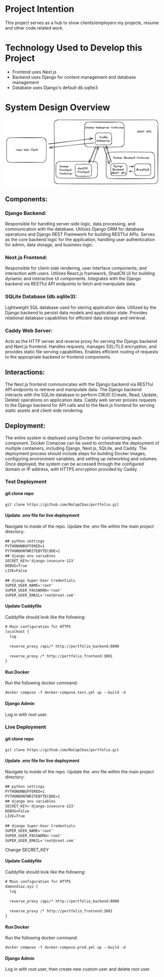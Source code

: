# Project Intention
This project serves as a hub to show clients/employers my projects, resume and other code related work.

# Technology Used to Develop this Project
- Frontend uses Next.js
- Backend uses Django for content management and database management
- Database uses Django's default db.sqlite3

# System Design Overview

![Image Alt Text](./readme/portfolio-system-design-overview.png)

## Components:
### Django Backend:
Responsible for handling server-side logic, data processing, and communication with the database.
Utilizes Django ORM for database operations and Django REST Framework for building RESTful APIs.
Serves as the core backend logic for the application, handling user authentication for admin, data storage, and business logic.
### Next.js Frontend:
Responsible for client-side rendering, user interface components, and interaction with users.
Utilizes React.js framework, ShadCN UI for building dynamic and interactive UI components.
Integrates with the Django backend via RESTful API endpoints to fetch and manipulate data.
### SQLite Database (db.sqlite3):
Lightweight SQL database used for storing application data.
Utilized by the Django backend to persist data models and application state.
Provides relational database capabilities for efficient data storage and retrieval.
### Caddy Web Server:
Acts as the HTTP server and reverse proxy for serving the Django backend and Next.js frontend.
Handles requests, manages SSL/TLS encryption, and provides static file serving capabilities.
Enables efficient routing of requests to the appropriate backend or frontend components.
## Interactions:
The Next.js frontend communicates with the Django backend via RESTful API endpoints to retrieve and manipulate data.
The Django backend interacts with the SQLite database to perform CRUD (Create, Read, Update, Delete) operations on application data.
Caddy web server proxies requests to the Django backend for API calls and to the Next.js frontend for serving static assets and client-side rendering.
## Deployment:
The entire system is deployed using Docker for containerizing each component.
Docker Compose can be used to orchestrate the deployment of multiple containers, including Django, Next.js, SQLite, and Caddy.
The deployment process should include steps for building Docker images, configuring environment variables, and setting up networking and volumes.
Once deployed, the system can be accessed through the configured domain or IP address, with HTTPS encryption provided by Caddy.

### Test Deployment
#### git clone repo
```shell
git clone https://github.com/NoCapCbas/portfolio.git
```

#### Update .env file for live deployment
Navigate to inside of the repo.
Update the .env file within the main project directory:
```shell
## python settings
PYTHONUNBUFFERED=1
PYTHONDONTWRITEBYTECODE=1
## django env variables
SECRET_KEY='django-insecure-123'
DEBUG=True
LIVE=False

## django Super-User Credentials
SUPER_USER_NAME='root'
SUPER_USER_PASSWORD='root'
SUPER_USER_EMAIL='root@root.com'
```
#### Update Caddyfile
Caddyfile should look like the following:
```shell
# Main configuration for HTTPS
localhost {
  log

  reverse_proxy /api/* http://portfolio_backend:8000

  reverse_proxy /* http://portfolio_frontend:3001
}

```

#### Run Docker
Run the following docker command:
```shell
docker compose -f docker-compose.test.yml up --build -d
```

#### Django Admin
Log in with root user.

### Live Deployment
#### git clone repo
```shell
git clone https://github.com/NoCapCbas/portfolio.git
```

#### Update .env file for live deployment
Navigate to inside of the repo.
Update the .env file within the main project directory:
```shell
## python settings
PYTHONUNBUFFERED=1
PYTHONDONTWRITEBYTECODE=1
## django env variables
SECRET_KEY='django-insecure-123'
DEBUG=False
LIVE=True

## django Super-User Credentials
SUPER_USER_NAME='root'
SUPER_USER_PASSWORD='root'
SUPER_USER_EMAIL='root@root.com'
```
Change SECRET_KEY 

#### Update Caddyfile
Caddyfile should look like the following:
```shell
# Main configuration for HTTPS
damondiaz.xyz {
  log

  reverse_proxy /api/* http://portfolio_backend:8000

  reverse_proxy /* http://portfolio_frontend:3001
}

```

#### Run Docker
Run the following docker command:
```shell
docker compose -f docker-compose.prod.yml up --build -d
```

#### Django Admin
Log in with root user, then create new custom user and delete root user.


